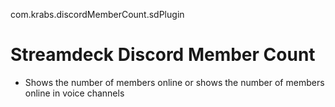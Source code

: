 com.krabs.discordMemberCount.sdPlugin
# Streamdeck Discord Member Count

* Shows the number of members online or shows the number of members online in voice channels
